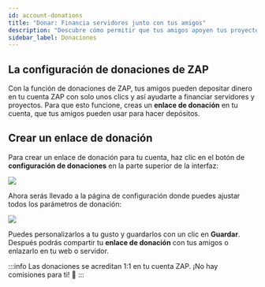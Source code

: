 ```yaml
---
id: account-donations
title: "Donar: Financia servidores junto con tus amigos"
description: "Descubre cómo permitir que tus amigos apoyen tus proyectos recibiendo donaciones directamente en tu cuenta ZAP → Aprende más ahora"
sidebar_label: Donaciones
---
```


## La configuración de donaciones de ZAP

Con la función de donaciones de ZAP, tus amigos pueden depositar dinero en tu cuenta ZAP con solo unos clics y así ayudarte a financiar servidores y proyectos. Para que esto funcione, creas un **enlace de donación** en tu cuenta, que tus amigos pueden usar para hacer depósitos.

## Crear un enlace de donación

Para crear un enlace de donación para tu cuenta, haz clic en el botón de **configuración de donaciones** en la parte superior de la interfaz:

![](https://screensaver01.zap-hosting.com/index.php/s/9CA7ibPk8cWfP5R/preview)

Ahora serás llevado a la página de configuración donde puedes ajustar todos los parámetros de donación:

![](https://screensaver01.zap-hosting.com/index.php/s/7S75qTFGQjGp3jS/preview)

Puedes personalizarlos a tu gusto y guardarlos con un clic en **Guardar**.  
Después podrás compartir tu **enlace de donación** con tus amigos o enlazarlo en tu web o servidor.

:::info
Las donaciones se acreditan 1:1 en tu cuenta ZAP. ¡No hay comisiones para ti! 🙂
:::